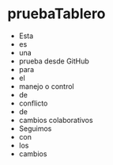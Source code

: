 # pruebaTablero  

- Esta  
- es  
- una  
- prueba desde GitHub 
- para  
- el  
- manejo o control 
- de  
- conflicto  
- de  
- cambios  colaborativos
- Seguimos  
- con  
- los  
- cambios
